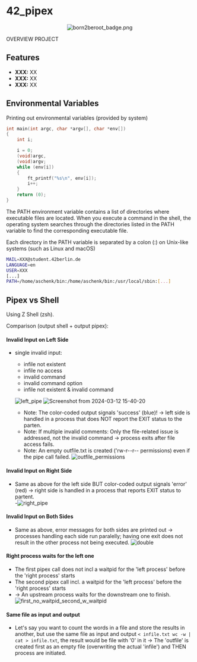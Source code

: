 # 42_pipex

<p align="center">
    <img src="https://github.com/alx-sch/42_pipex/assets/134595144/292c30ab-c530-4977-b4ec-863d889eca6b" alt="born2beroot_badge.png" />
</p>

OVERVIEW PROJECT

## Features
- **XXX:** XX
- **XXX:** XX
- **XXX:** XX

## Environmental Variables

Printing out environmental variables (provided by system)
```C
int	main(int argc, char *argv[], char *env[])
{
	int	i;

	i = 0;
	(void)argc,
	(void)argv;
	while (env[i])
	{
		ft_printf("%s\n", env[i]);
		i++;
	}
	return (0);
}
```
The PATH environment variable contains a list of directories where executable files are located. When you execute a command in the shell, the operating system searches through the directories listed in the PATH variable to find the corresponding executable file.

Each directory in the PATH variable is separated by a colon (:) on Unix-like systems (such as Linux and macOS)
```bash
MAIL=XXX@student.42berlin.de
LANGUAGE=en
USER=XXX
[...]
PATH=/home/aschenk/bin:/home/aschenk/bin:/usr/local/sbin:[...]
```

## Pipex vs Shell

Using Z Shell (zsh).

Comparison (output shell + output pipex):

#### Invalid Input on Left Side
- single invalid input:
	- infile not existent
 	- infile no access
  	- invalid command
  	- invalid command option
  	- infile not existent & invalid command    	

  ![left_pipe](https://github.com/alx-sch/42_pipex/assets/134595144/b64c8772-8e1c-4acd-9d68-8450d86f0934)
   ![Screenshot from 2024-03-12 15-40-20](https://github.com/alx-sch/42_pipex/assets/134595144/cd8219f5-eb17-4cf0-a390-9588adde7a93)

	- Note: The color-coded output signals 'success' (blue)! -> left side is handled in a process that does NOT report the EXIT status to the parten.
  	- Note: If multiple invalid comments: Only the file-related issue is addressed, not the invalid command -> process exits after file access fails.
  	- Note: An empty outfile.txt is created ('rw-r--r-- permissions) even if the pipe call failed.
  	  ![outfile_permissions](https://github.com/alx-sch/42_pipex/assets/134595144/386f81f0-0936-4c86-b032-94bab157d839)

 
#### Invalid Input on Right Side   
- Same as above for the left side BUT color-coded output signals 'error' (red) -> right side is handled in a process that reports EXIT status to partent.    
	-![right_pipe](https://github.com/alx-sch/42_pipex/assets/134595144/831aabca-d00b-4afe-97f6-25865f59fe61)    

#### Invalid Input on Both Sides
- Same as above, error messages for both sides are printed out -> processes handling each side run paralelly; having one exit does not result in the other process not being executed.
  ![double](https://github.com/alx-sch/42_pipex/assets/134595144/569798fb-55fe-4a8b-9073-52d10bc36ea3)

#### Right process waits for the left one 
- The first pipex call does not incl a waitpid for the 'left process' before the 'right process' starts
- The second pipex call incl. a waitpid for the 'left process' before the 'right process' starts
- -> An upstream process waits for the downstream one to finish.
![first_no_waitpid_second_w_waitpid](https://github.com/alx-sch/42_pipex/assets/134595144/ca798d7e-d7b8-45f2-9d71-a2fc1d0fd0b8)

#### Same file as input and output
- Let's say you want to count the words in a file and store the results in another, but use the same file as input and output `< infile.txt wc -w | cat > infile.txt`, the result would be file with '0' in it -> The 'outfile' is created first as an empty file (overwriting the actual 'infile') and THEN process are initiated.

